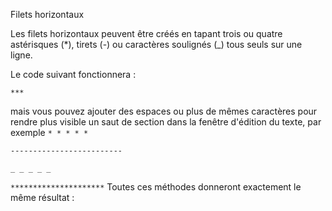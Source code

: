 
Filets horizontaux

Les filets horizontaux peuvent être créés en tapant trois ou quatre astérisques (*), tirets (-) ou caractères soulignés (_) tous seuls sur une ligne.

Le code suivant fonctionnera :

 ``` *** ```

mais vous pouvez ajouter des espaces ou plus de mêmes caractères pour rendre plus visible un saut de section dans la fenêtre d'édition du texte, par exemple
``` * * * * * ```

``` ------------------------- ```

``` _ _ _ _ _ ```
 


``` ********************* ```
Toutes ces méthodes donneront exactement le même résultat :
